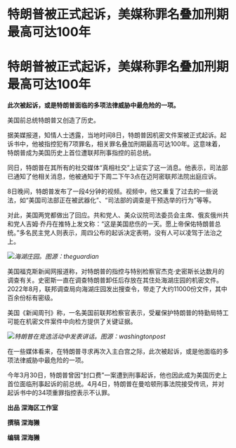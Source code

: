 # 特朗普被正式起诉，美媒称罪名叠加刑期最高可达100年

# 特朗普被正式起诉，美媒称罪名叠加刑期最高可达100年

**此次被起诉，或是特朗普面临的多项法律威胁中最危险的一项。**

美国前总统特朗普又创造了历史。

据美媒报道，知情人士透露，当地时间8日，特朗普因机密文件案被正式起诉。起诉书中，他被指控犯有7项罪名，相关罪名叠加刑期最高可达100年。这意味着，特朗普成为美国历史上首位遭联邦刑事指控的前总统。

同日，特朗普在其所有的社交媒体“真相社交”上证实了这一消息。他表示，司法部已通知了他相关消息，他被通知于下周二下午3点在迈阿密联邦法院出庭应诉。

8日晚间，特朗普发布了一段4分钟的视频。视频中，他又重复了过去的一些说法，如“美国司法部正在被武器化”、“司法部的调查是干预选举的行为”等等。

对此，美国两党都做出了回应。共和党人、美众议院司法委员会主席、俄亥俄州共和党人吉姆·乔丹在推特上发文称：“这是美国悲伤的一天。愿上帝保佑特朗普总统。”多名民主党人则表示，周四公布的起诉决定表明，没有人可以凌驾于法治之上。

![](https://inews.gtimg.com/om_bt/OF607FS1e3ZeMV1QvMPCXtOILxi2HyryAK4Cm3-dcgES4AA/1000)_海湖庄园。图源：theguardian_

美国福克斯新闻网报道称，对特朗普的指控与特别检察官杰克·史密斯长达数月的调查有关。史密斯一直在调查特朗普卸任后存放在其住处海湖庄园的机密文件。2022年8月，联邦调查局向海湖庄园发出搜查令，带走了大约11000份文件，其中百余份标有密级。

美国《新闻周刊》称，一名美国前联邦检察官表示，受雇保护特朗普的特勤局特工可能在机密文件案件中向检方提供了关键证据。

![](https://inews.gtimg.com/om_bt/OY53cViMq0KAobN7XwMs5df1FXCaPkPgEmyUihWjyHrFUAA/1000)_特朗普在竞选活动中发表讲话。图源：washingtonpost_

在一些媒体看来，在特朗普寻求再次入主白宫之际，此次被起诉，或是他面临的多项法律威胁中最危险的一项。

今年3月30日，特朗普曾因“封口费”一案遭到刑事起诉，他也因此成为美国历史上首位面临刑事起诉的前总统。4月4日，特朗普在曼哈顿刑事法院接受传讯，并对起诉书中的34项重罪指控表示不认罪。

**出品 深海区工作室**

**撰稿 深海獭**

**编辑 深海獭**

